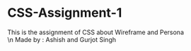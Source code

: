 # CSS-Assignment-1
This is the assignment of CSS about Wireframe and Persona <br>
\n Made by : Ashish and Gurjot Singh
